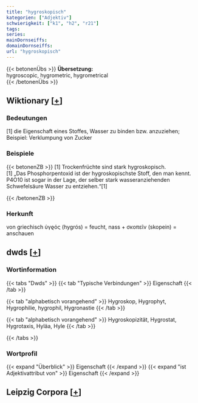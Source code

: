 ```yaml
---
title: "hygroskopisch"
kategorien: ["Adjektiv"]
schwierigkeit: ["k1", "h2", "r21"]
tags:
series:
mainDornseiffs:
domainDornseiffs:
url: "hygroskopisch"
---
```


{{< betonenÜbs >}}
**Übersetzung:**  
hygroscopic, hygrometric, hygrometrical  
{{< /betonenÜbs >}}

## Wiktionary [[+](https://de.wiktionary.org/wiki/hygroskopisch)]

### Bedeutungen
[1] die Eigenschaft eines Stoffes, Wasser zu binden bzw. anzuziehen; Beispiel: Verklumpung von Zucker  

### Beispiele
{{< betonenZB >}}
[1] Trockenfrüchte sind stark hygroskopisch.  
[1] „Das Phosphorpentoxid ist der hygroskopischste Stoff, den man kennt. P4O10 ist sogar in der Lage, der selber stark wasseranziehenden Schwefelsäure Wasser zu entziehen.“[1]  

{{< /betonenZB >}}
### Herkunft
von griechisch ὑγϱός (hygrós) = feucht, nass + σκοπεῖν (skopein) = anschauen  



## dwds [[+](https://www.dwds.de/wb/hygroskopisch)]

### Wortinformation
{{< tabs "Dwds" >}}
{{< tab "Typische Verbindungen" >}}
Eigenschaft
{{< /tab >}}

{{< tab "alphabetisch vorangehend" >}}
Hygroskop, Hygrophyt, Hygrophilie, hygrophil, Hygronastie
{{< /tab >}}

{{< tab "alphabetisch vorangehend" >}}
Hygroskopizität, Hygrostat, Hygrotaxis, Hyläa, Hyle
{{< /tab >}}

{{< /tabs >}}

### Wortprofil
{{< expand "Überblick" >}} Eigenschaft {{< /expand >}}
{{< expand "ist Adjektivattribut von" >}} Eigenschaft {{< /expand >}}

## Leipzig Corpora [[+](https://corpora.uni-leipzig.de/en/res?word=hygroskopisch&corpusId=deu_newscrawl-public_2018)]

